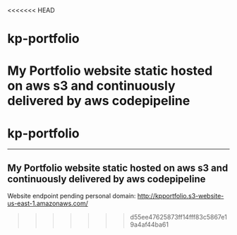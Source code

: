 <<<<<<< HEAD
# kp-portfolio
My Portfolio website static hosted on aws s3 and continuously delivered by aws codepipeline
=======
# kp-portfolio
--------------------------
## My Portfolio website static hosted on aws s3 and continuously delivered by aws codepipeline
Website endpoint pending personal domain:
http://kpportfolio.s3-website-us-east-1.amazonaws.com/
>>>>>>> d55ee47625873ff14fff83c5867e19a4af44ba61
